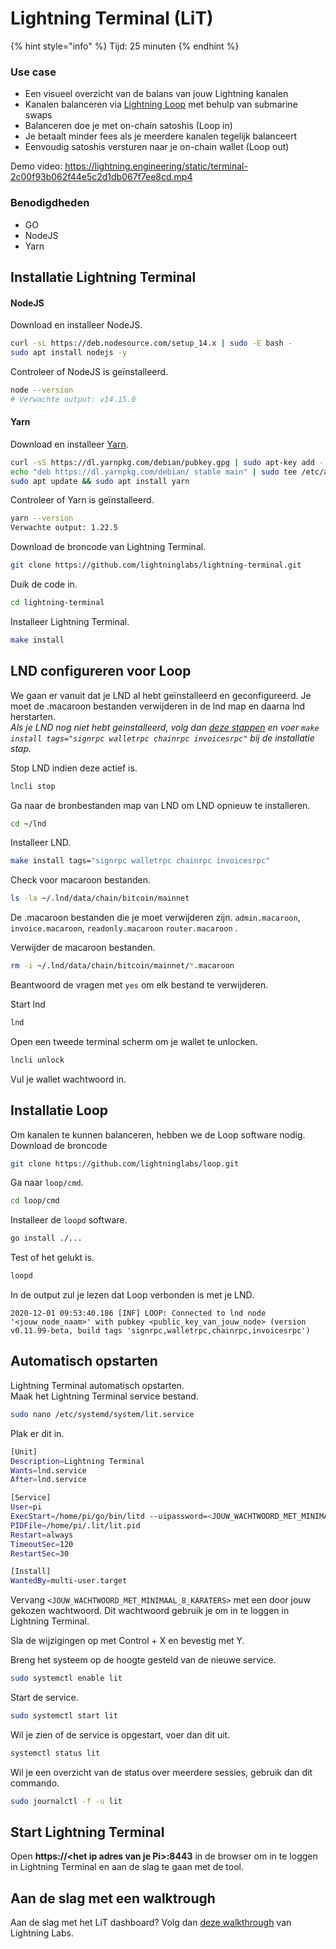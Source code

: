 # Lightning Terminal (LiT)

{% hint style="info" %}
Tijd: 25 minuten
{% endhint %}

### Use case
* Een visueel overzicht van de balans van jouw Lightning kanalen
* Kanalen balanceren via [Lightning Loop](https://lightning.engineering/loop/) met behulp van submarine swaps
* Balanceren doe je met on-chain satoshis (Loop in)
* Je betaalt minder fees als je meerdere kanalen tegelijk balanceert
* Eenvoudig satoshis versturen naar je on-chain wallet (Loop out)

Demo video: https://lightning.engineering/static/terminal-2c00f93b062f44e5c2d1db067f7ee8cd.mp4

### Benodigdheden
* GO
* NodeJS
* Yarn

## Installatie Lightning Terminal

#### NodeJS
Download en installeer NodeJS.
```bash
curl -sL https://deb.nodesource.com/setup_14.x | sudo -E bash -
sudo apt install nodejs -y
```

Controleer of NodeJS is geïnstalleerd.
```bash
node --version
# Verwachte output: v14.15.0
```

#### Yarn

Download en installeer [Yarn](https://classic.yarnpkg.com/en/docs/install).
```bash
curl -sS https://dl.yarnpkg.com/debian/pubkey.gpg | sudo apt-key add -
echo "deb https://dl.yarnpkg.com/debian/ stable main" | sudo tee /etc/apt/sources.list.d/yarn.list
sudo apt update && sudo apt install yarn
```

Controleer of Yarn is geïnstalleerd.
```bash
yarn --version
Verwachte output: 1.22.5
```

Download de broncode van Lightning Terminal.
```bash
git clone https://github.com/lightninglabs/lightning-terminal.git
```

Duik de code in.
```bash
cd lightning-terminal
```

Installeer Lightning Terminal.
```bash
make install
```

## LND configureren voor Loop
We gaan er vanuit dat je LND al hebt geïnstalleerd en geconfigureerd. 
Je moet de .macaroon bestanden verwijderen in de lnd map en daarna lnd herstarten.   
*Als je LND nog niet hebt geinstalleerd, volg dan [deze stappen](../lightning/installatie.md) en voer `make install tags="signrpc walletrpc chainrpc invoicesrpc"` bij de installatie stap.*

Stop LND indien deze actief is.
```bash
lncli stop
```

Ga naar de bronbestanden map van LND om LND opnieuw te installeren.
```bash
cd ~/lnd
```

Installeer LND.
```bash
make install tags="signrpc walletrpc chainrpc invoicesrpc"
```

Check voor macaroon bestanden.
```bash
ls -la ~/.lnd/data/chain/bitcoin/mainnet
```
De .macaroon bestanden die je moet verwijderen zijn.
`admin.macaroon`, 
`invoice.macaroon`, 
`readonly.macaroon`
`router.macaroon` .

Verwijder de macaroon bestanden.
```bash
rm -i ~/.lnd/data/chain/bitcoin/mainnet/*.macaroon
```
Beantwoord de vragen met `yes` om elk bestand te verwijderen.

Start lnd
```bash
lnd
```
Open een tweede terminal scherm om je wallet te unlocken.

```bash
lncli unlock
```
Vul je wallet wachtwoord in.

## Installatie Loop
Om kanalen te kunnen balanceren, hebben we de Loop software nodig.  
Download de broncode
```bash
git clone https://github.com/lightninglabs/loop.git
``` 

Ga naar `loop/cmd`.
```bash
cd loop/cmd
```
Installeer de `loopd` software.
```bash
go install ./...
```

Test of het gelukt is.
```bash
loopd
```
In de output zul je lezen dat Loop verbonden is met je LND. 
```
2020-12-01 09:53:40.186 [INF] LOOP: Connected to lnd node '<jouw_node_naam>' with pubkey <public_key_van_jouw_node> (version v0.11.99-beta, build tags 'signrpc,walletrpc,chainrpc,invoicesrpc')
```

## Automatisch opstarten

Lightning Terminal automatisch opstarten.  
Maak het Lightning Terminal service bestand.
```bash
sudo nano /etc/systemd/system/lit.service
```

Plak er dit in.
```bash
[Unit]
Description=Lightning Terminal
Wants=lnd.service
After=lnd.service

[Service]
User=pi
ExecStart=/home/pi/go/bin/litd --uipassword=<JOUW_WACHTWOORD_MET_MINIMAAL_8_KARATERS>
PIDFile=/home/pi/.lit/lit.pid
Restart=always
TimeoutSec=120
RestartSec=30

[Install]
WantedBy=multi-user.target
```

Vervang `<JOUW_WACHTWOORD_MET_MINIMAAL_8_KARATERS>` met een door jouw gekozen wachtwoord. Dit wachtwoord gebruik je om in te loggen in Lightning Terminal.

Sla de wijzigingen op met Control + X en bevestig met Y.

Breng het systeem op de hoogte gesteld van de nieuwe service.

```bash
sudo systemctl enable lit
```

Start de service.
```bash
sudo systemctl start lit
```

Wil je zien of de service is opgestart, voer dan dit uit.

```bash
systemctl status lit
```

Wil je een overzicht van de status over meerdere sessies, gebruik dan dit commando.

```bash
sudo journalctl -f -u lit
```

## Start Lightning Terminal

Open **https://&lt;het ip adres van je Pi&gt;:8443** in de browser om in te loggen in Lightning Terminal en aan de slag te gaan met de tool.

## Aan de slag met een walktrough
Aan de slag met het LiT dashboard? Volg dan [deze walkthrough](https://github.com/lightninglabs/lightning-terminal/blob/master/doc/WALKTHROUGH.md) van Lightning Labs.



